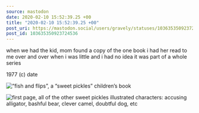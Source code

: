 ```yaml
---
source: mastodon
date: 2020-02-10 15:52:39.25 +00
title: "2020-02-10 15:52:39.25 +00"
post_uri: https://mastodon.social/users/gravely/statuses/103635350923724536
post_id: 103635350923724536
---
```

when we had the kid, mom found a copy of the one book i had her read to me over and over when i was little and i had no idea it was part of a whole series

1977 (c) date


![“fish and flips”, a “sweet pickles” children’s book](/images/24994381.jpg)

![first page, all of the other sweet pickles illustrated characters: accusing alligator, bashful bear, clever camel, doubtful dog, etc](/images/24994383.jpg)

